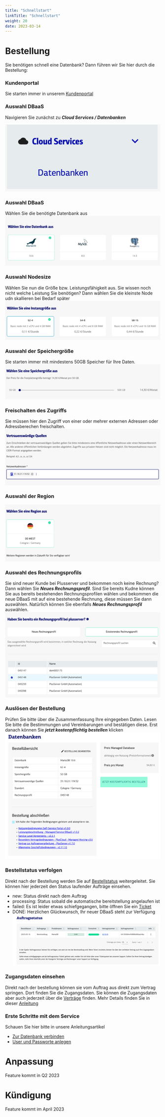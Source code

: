 ```yaml
---
title: "Schnellstart"
linkTitle: "Schnellstart"
weight: 20
date: 2023-03-14
---
```


# Bestellung
Sie benötigen schnell eine Datenbank? Dann führen wir Sie hier durch die Bestellung:

### Kundenportal
Sie starten immer in unserem [Kundenportal](https://customerservice.plusserver.com)

### Auswahl DBaaS
Navigieren Sie zunächst zu ***Cloud Services / Datenbanken***

![Auswahl Cloud Service DBaaS](2-cloud-services-datenbanken.png)
### Auswahl DBaaS
Wählen Sie die benötigte Datenbank aus
![Auswahl DBaaS](3-auswahl-dbaas.png)
### Auswahl Nodesize
Wählen Sie nun die Größe bzw. Leistungsfähigkeit aus. Sie wissen noch nicht welche Leistung Sie benötigen? Dann wählen Sie die kleinste Node udn skallieren bei Bedarf später
![Auswahl Nodesize](4-auswahl-nodesize.png)
### Auswahl der Speichergröße
Sie starten immer mit mindestens 50GB Speicher für Ihre Daten. 
![Auswahl Speichergröße](5-auswahl-disksize.png)
### Freischalten des Zugriffs
Sie müssen hier den Zugriff von einer oder mehrer externen Adressen oder Adressberechen freischalten.
![Einrichten des externen Zugriffs](6-fw.png)
### Auswahl der Region
![Auswahl der Region](7-region.png)
### Auswahl des Rechnungsprofils
Sie sind neuer Kunde bei Plusserver und bekommen noch keine Rechnung? Dann wählen Sie ***Neues Rechnungsprofil***. Sind Sie bereits Kudne können Sie aus bereits bestehenden Rechnungsprofilen wählen und bekommen die neue DBaaS mit auf eine bestehende Rechnung, diese müssen Sie dann auswählen. Natürlich können Sie ebenfalls ***Neues Rechnungsprofil*** auswählen.
![Auswahl Rechnungsprofil](8-rechnungsprofil.png)
### Auslösen der Bestellung
Prüfen Sie bitte über die Zusammenfassung Ihre eingegeben Daten. Lesen Sie bitte die Bestimmungen und Vereinbarungen und bestätigen diese. Erst danach können Sie ***jetzt kostenpflichtig bestellen*** klicken
![Zusammenfassung der Bestellung](9-zusammenfassung.png)

### Bestellstatus verfolgen
Direkt nach der Bestellung werden Sie auf [Bestellstatus](https://customerservice.plusserver.com/order-status) weitergeleitet. Sie können hier jederzeit den Status laufender Aufträge einsehen.

* new: Status direkt nach dem Auftrag
* processing: Status sobald die automatische bereitstellung angelaufen ist
* failed: Es ist leider etwas schiefgegangen, bitte öffnen Sie ein [Ticket](https://customerservice.plusserver.com/support/ticket-create)
* DONE: Herzlichen Glückwunsch, Ihr neuer DBaaS steht zur Verfügung
![Auftrag erfolgreich ausgeführt](10-Auftragsstatus_done.png)

### Zugangsdaten einsehen
Direkt nach der bestellung können sie vom Auftrag aus direkt zum Vertrag springen. Dort finden Sie die Zugangsdaten.
Sie können die Zugangsdaten aber auch jederzeit über die [Verträge](https://customerservice.plusserver.com/billing/contracts) finden. Mehr Details finden Sie in dieser [Anleitung](https://docs.xaas.get-cloud.io/de/docs/01-dbaas/03-howto/zugangsdaten) 

### Erste Schritte mit dem Service
Schauen Sie hier bitte in unsere Anleitungsartikel
* [Zur Datenbank verbinden](https://docs.xaas.get-cloud.io/de/docs/01-dbaas/03-howto/db-login)
* [User und Passworte anlegen](https://docs.xaas.get-cloud.io/de/docs/01-dbaas/03-howto/anlegen-neuer-datenbanken-und-user)

# Anpassung
Feature kommt in Q2 2023

# Kündigung
Feature kommt im April 2023
